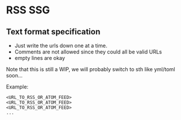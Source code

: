 # RSS SSG

## Text format specification
- Just write the urls down one at a time.
- Comments are not allowed since they could all be valid URLs
- empty lines are okay

Note that this is still a WIP, we will probably switch to sth like yml/toml soon...

Example: 
```
<URL_TO_RSS_OR_ATOM_FEED>
<URL_TO_RSS_OR_ATOM_FEED>
<URL_TO_RSS_OR_ATOM_FEED>
...
```
